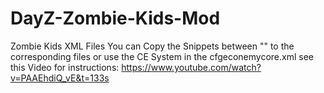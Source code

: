 # DayZ-Zombie-Kids-Mod
Zombie Kids XML Files
You can Copy the Snippets between "<!-- -->" to the corresponding files or use the CE System in the cfgeconemycore.xml see this Video for instructions:
https://www.youtube.com/watch?v=PAAEhdiQ_vE&t=133s
